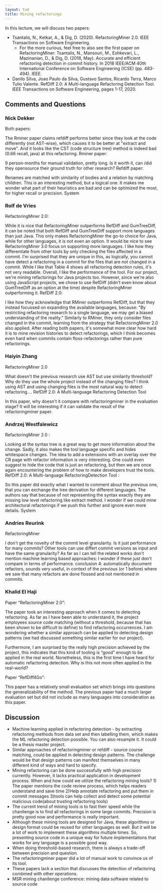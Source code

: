 ```yaml
---
layout: tud
title: Mining refactorings
---
```


In this lecture, we will discuss two papers:

* Tsantalis, N., Ketkar, A., & Dig, D. (2020). RefactoringMiner 2.0. IEEE Transactions on Software Engineering.
	* For the more curious, feel free to also see the first paper on RefactoringMiner: Tsantalis, N., Mansouri, M., Eshkevari, L., Mazinanian, D., & Dig, D. (2018, May). Accurate and efficient refactoring detection in commit history. In 2018 IEEE/ACM 40th International Conference on Software Engineering (ICSE) (pp. 483-494). IEEE.
* Danilo Silva, Joao Paulo da Silva, Gustavo Santos, Ricardo Terra, Marco Tulio Valente. RefDiff 2.0: A Multi-language Refactoring Detection Tool. IEEE Transactions on Software Engineering, pages 1-17, 2020.

	
## Comments and Questions
### Nick Dekker

Both papers:

The Rminer paper claims refdiff performs better since they look at the code differently (not AST-wise), which causes it to be better at "extract and move". And it looks like the CST (code structure tree) method is indeed bad (0.66 recall, java) at this refactoring.
Rminer paper: 

9 person-months for manual validation, pretty long. Is it worth it, can /did they opensource their ground truth for other research?
Refdiff paper: 

Renames are matched with similarity of bodies and a relation by matching children. This is an interesting method, but a logical one. It makes me wonder what part of their heuristics are bad and can be optimized the most, for higher recall or precision.
System
	
### Rolf de Vries
RefactoringMiner 2.0:

While it is nice that RefactoringMiner outperforms RefDiff and GumTreeDiff, it can be noted that both RefDiff and GumTreeDiff support more languages than just Java. This only makes RefactoringMiner the go-to choice for Java, while for other languages, it is not even an option. It would be nice to see RefactoringMiner 3.0 focus on supporting more languages.
I like how they differentiate from other tools by only checking the files affected in a commit. I'm surprised that they are unique in this, as logically, you cannot have detect a refactoring in a commit for the files that are not changed in a commit.
While I like that Table 4 shows all refactoring detection rules, it's not very readable.
Overall, I like the performance of the tool. For our project, we're mining refactorings for Java projects too. However, since we're also using JavaScript projects, we chose to use RefDiff (didn't even know about GumTreeDiff as an option at the time) despite RefactoringMiner outperforming it.
RefDiff 2.0:

I like how they acknowledge that RMiner outperforms RefDiff, but that they instead focussed on expanding the available languages, because: "By restricting refactoring research to a single language, we may get a biased understanding of the reality."
Similarly to RMiner, they only consider files changed in the commit, learning from the strategy that RefactoringMiner 2.0 also applied.
After reading both papers, it's somewhat more clear how hard it is to mine revision histories to detect refactorings, which I think becomes even hard when commits contain floss-refactorings rather than pure refactorings.


### Haiyin Zhang

RefactoringMiner 2.0

What doesn't the previous research use AST but use similarity threshold? Why do they use the whole project instead of the changing files? I think using AST and using changing files is the most natural way to detect refactoring....
RefDiff 2.0: A Multi-language Refactoring Detection Tool

In this paper, why doesn't it compare with refactoringminer in the evaluation stage? It will be interesting if it can validate the result of the refactoringminer paper.
	
### Andrzej Westfalewicz

RefactoringMiner 2.0 :

Looking at the syntax tree is a great way to get more information about the change. Sadly, it also makes the tool language specific and hides whitespace changes.
The idea to add a extensions with an overlay over the CR page with refactor information is very interesting. One could even suggest to hide the code that is just an refactoring, but then we are once again encountering the problem of how to make developers trust the tools.
RefDiff 2.0: A Multi-language RefactoringDetection Tool :

So this paper did exactly what I wanted to comment about the previous one, that you can exchange the tree derivation for different languages.
The authors say that because of not representing the syntax exactly they are missing low level refactoring like extract method. I wonder if we could mine architectural refactorings if we push this further and ignore even more details.
System

	
### Andries Reurink

RefactoringMiner

I don't get the novelty of the commit level granularity. Is it just performance for many commits? Other tools can use differt commit versions as input and have the same granularity?
As far as I can tell the related works don't mention machine learning based approaches: I wonder if these just don't compare in terms of performance.
conclusion 4: automatically document refactors, sounds very useful, in context of the previous (or 1 before) where we saw that many refactors are done flossed and not mentioned in commits.
	
### Khalid El Haji
Paper “RefactoringMiner 2.0”:

The paper took an interesting approach when it comes to detecting refactoring. As far as I have been able to understand it, the project employees source code matching (without a threshold, because that has been shown to be difficult to define) to find refactoring occurrences. I am wondering whether a similar approach can be applied to detecting design patterns (we had discussed something similar earlier for our project). 

Furthermore, I am surprised by the really high precision achieved by the project, this indicates that this kind of tooling is “good” enough to be applied in the real world. Nonetheless, this is the first time I have heard for automatic refactoring detection. Why is this not more often applied in the real-world?

Paper “RefDiff4Go”:

This paper has a relatively small evaluation set which brings into questions the generalizability of the method. The previous paper had a much larger evaluation set but did not include as many languages into consideration as this paper.


## Discussion

* Machine learning applied in refactoring detection - by extracting refactoring methods from data set and then labelling them, which makes the ML refactoring detection possible. You can also resample it. It could be a thesis master project. 
* Similar approaches of refactoringminer or refdiff - source course matching, could be applied in detecting design patterns. The challenge would be that design patterns can manifest themselves in many different kind of ways and hard to specify.
* Mining refactoring can be done successfully with high precision currently. However, it lacks practical application in development process. When and how could we utilize the refactoring mining tools? 1) The paper mentions the code review process, which helps readers understand and save time 2)Help annotate refactoring and put them in commit messages 3)tools can help collect and detect some potential malicious code(about trusting refactoring tools) 
* The current trend of mining tools is to fast their speed while the chanllenge is to find all refactorings in some large commits. Precision is pretty good now and performance is really important.
* Although these mining tools are designed for Java, these algorithms or design format could be reused for other languages as well. But it will be a lot of work to implement these algorithms multiple times. So, presenting source code in a unique way for future implementations that works for any language is a possible good way.
* When doing threshold-based research, there is always a trade-off between precision and question.
* The refactoringminer paper did a lot of manual work to convince us of its tool.
* These papers lack a section that discusses the detection of refactoring combined with other operations.
* MSR mining chanllenge conference: mining data software related to source code




